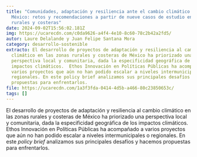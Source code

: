 ```yaml
---
title: "Comunidades, adaptación y resiliencia ante el cambio climático en
  México: retos y recomendaciones a partir de nueve casos de estudio en zonas
  rurales y costeras"
date: 2024-09-02T15:56:02.181Z
img: https://ucarecdn.com/c0da9626-a4f4-4e10-8c60-78c2b42a2fd5/
autor: Laure Delalande y Juan Felipe Santana Mora
category: desarrollo-sostenible
extracto: El desarrollo de proyectos de adaptación y resiliencia al cambio
  climático en las zonas rurales y costeras de México ha priorizado una
  perspectiva local y comunitaria, dada la especificidad geográfica de los
  impactos climáticos.  Ethos Innovación en Políticas Públicas ha acompañado a
  varios proyectos que aún no han podido escalar a niveles intermunicipales o
  regionales. En este policy brief analizamos sus principales desafíos y hacemos
  propuestas para enfrentarlos.
file: https://ucarecdn.com/1a3f3fda-0414-4d5b-a466-80c23850653c/
tags: []
---
```

<!--StartFragment-->

El desarrollo de proyectos de adaptación y resiliencia al cambio climático en las zonas rurales y costeras de México ha priorizado una perspectiva local y comunitaria, dada la especificidad geográfica de los impactos climáticos. Ethos Innovación en Políticas Públicas ha acompañado a varios proyectos que aún no han podido escalar a niveles intermunicipales o regionales. En este *policy brief* analizamos sus principales desafíos y hacemos propuestas para enfrentarlos.

<!--EndFragment-->